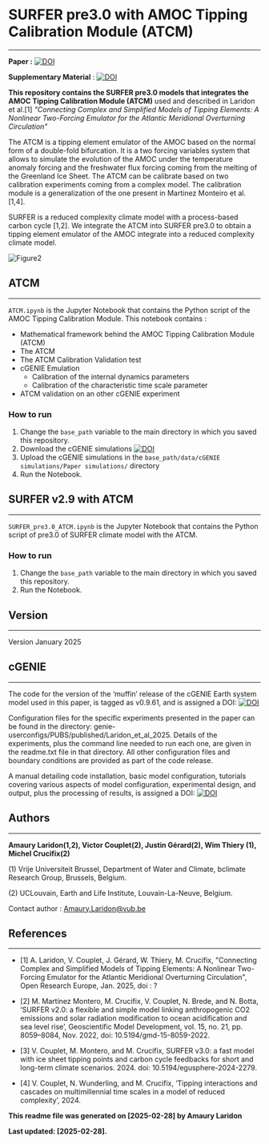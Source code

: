 # SURFER pre3.0 with AMOC Tipping Calibration Module (ATCM)
---

__Paper :__ [![DOI](https://zenodo.org/badge/DOI/10.5281/zenodo.14979157.svg)](https://doi.org/10.12688/openreseurope.19479.1)

__Supplementary Material__ : [![DOI](https://zenodo.org/badge/DOI/10.5281/zenodo.14979157.svg)](https://doi.org/10.5281/zenodo.14979157)





__This repository contains the SURFER pre3.0 models that integrates the AMOC Tipping Calibration Module (ATCM)__ used and described in Laridon et al.[1] _"Connecting Complex and Simplified Models of Tipping Elements: A Nonlinear Two-Forcing Emulator for the Atlantic Meridional Overturning Circulation"_

The ATCM is a tipping element emulator of the AMOC based on the normal form of a double-fold bifurcation. It is a two forcing variables system that allows to simulate the evolution of the AMOC under the temperature anomaly forcing and the freshwater flux forcing coming from the melting of the Greenland Ice Sheet. The ATCM can be calibrate based on two calibration experiments coming from a complex model. The calibration module is a generalization of the one present in Martinez Monteiro et al.[1,4]. 

SURFER is a reduced complexity climate model with a process-based carbon cycle [1,2]. We integrate the ATCM into SURFER pre3.0 to obtain a tipping element emulator of the AMOC integrate into a reduced complexity climate model.  

![Figure2](https://github.com/user-attachments/assets/ab9eab7c-a5f9-4914-9976-6278278e3af1)


## ATCM
---

`ATCM.ipynb` is the Jupyter Notebook that contains the Python script of the AMOC Tipping Calibration Module. This notebook contains :

- Mathematical framework behind the AMOC Tipping Calibration Module (ATCM)
- The ATCM 
- The ATCM Calibration Validation test 
- cGENIE Emulation
    - Calibration of the internal dynamics parameters 
    - Calibration of the characteristic time scale parameter
- ATCM validation on an other cGENIE experiment

### How to run

1. Change the `base_path` variable to the main directory in which you saved this repository.
2. Download the cGENIE simulations [![DOI](https://zenodo.org/badge/DOI/10.5281/zenodo.15021902.svg)](https://doi.org/10.5281/zenodo.15021902)
3. Upload the cGENIE simulations in the `base_path/data/cGENIE simulations/Paper simulations/` directory
4. Run the Notebook.


## SURFER v2.9 with ATCM
---

`SURFER_pre3.0_ATCM.ipynb` is the Jupyter Notebook that contains the Python script of pre3.0 of SURFER climate model with the ATCM. 

### How to run 

1. Change the `base_path` variable to the main directory in which you saved this repository.
2. Run the Notebook.

## Version
---

Version January 2025

## cGENIE
---

The code for the version of the ‘muffin’ release of the cGENIE Earth system model used in this paper, is tagged as v0.9.61, and is assigned a DOI: [![DOI](https://zenodo.org/badge/DOI/10.5281/zenodo.15021902.svg)](https://doi.org/10.5281/zenodo.15021902)

Configuration files for the specific experiments presented in the paper can be found in the directory: genie-userconfigs/PUBS/published/Laridon_et_al_2025. Details of the experiments, plus the command line needed to run each one, are given in the readme.txt file in that directory. All other configuration files and boundary conditions are provided as part of the code release.

A manual detailing code installation, basic model configuration, tutorials covering various aspects of model configuration, experimental design, and output, plus the processing of results, is assigned a DOI: [![DOI](https://zenodo.org/badge/DOI/10.5281/zenodo.13377225.svg)](https://doi.org/10.5281/zenodo.13377225)






## Authors
---

__Amaury Laridon(1,2), Victor Couplet(2), Justin Gérard(2), Wim Thiery (1), Michel Crucifix(2)__

(1) Vrije Universiteit Brussel, Department of Water and Climate, bclimate Research Group, Brussels, Belgium.

(2) UCLouvain, Earth and Life Institute, Louvain-La-Neuve, Belgium.

Contact author : Amaury.Laridon@vub.be


## References
---

- [1] A. Laridon, V. Couplet, J. Gérard, W. Thiery, M. Crucifix, "Connecting Complex and Simplified Models of Tipping Elements: A Nonlinear Two-Forcing Emulator for the Atlantic Meridional Overturning Circulation", Open Research Europe, Jan. 2025, doi : ? 

- [2] M. Martínez Montero, M. Crucifix, V. Couplet, N. Brede, and N. Botta, ‘SURFER v2.0: a flexible and simple model linking anthropogenic CO2 emissions and solar radiation modification to ocean acidification and sea level rise’, Geoscientific Model Development, vol. 15, no. 21, pp. 8059–8084, Nov. 2022, doi: 10.5194/gmd-15-8059-2022.

- [3] V. Couplet, M. Montero, and M. Crucifix, SURFER v3.0: a fast model with ice sheet tipping points and carbon cycle feedbacks for short and long-term climate scenarios. 2024. doi: 10.5194/egusphere-2024-2279.

- [4] V. Couplet, N. Wunderling, and M. Crucifix, ‘Tipping interactions and cascades on multimillennial time scales in a model of reduced complexity’, 2024.


__This readme file was generated on [2025-02-28] by Amaury Laridon__

__Last updated: [2025-02-28].__


